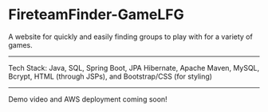 # FireteamFinder-GameLFG
A website for quickly and easily finding groups to play with for a variety of games.

---

Tech Stack: Java, SQL, Spring Boot, JPA Hibernate, Apache Maven, MySQL, Bcrypt, HTML (through JSPs), and Bootstrap/CSS (for styling)

---

Demo video and AWS deployment coming soon!
